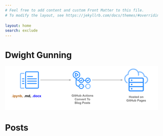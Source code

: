 ```yaml
---
# Feel free to add content and custom Front Matter to this file.
# To modify the layout, see https://jekyllrb.com/docs/themes/#overriding-theme-defaults

layout: home
search: exclude
---
```


# Dwight Gunning

![](images/diagram.png "https://github.com/fastai/fastpages")


# Posts